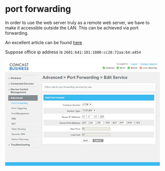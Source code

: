 # port forwarding

In order to use the web server truly as a remote web server, we have to make it accessible outside the LAN. This can be achieved via port forwarding.

An excellent article can be found [here](http://www.howtogeek.com/66214/how-to-forward-ports-on-your-router/)

Suppose office ip address is `2601:641:101:1800:cc28:72aa:64:a454` 


![port forwarding](prot-forward.JPG)